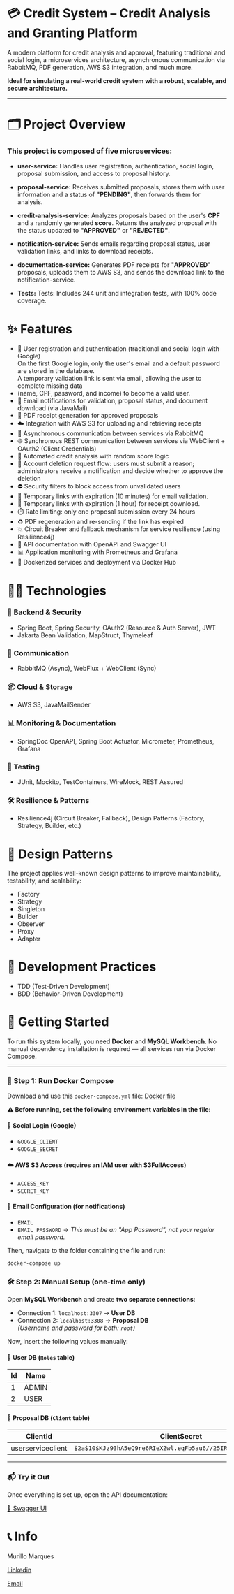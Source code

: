 # 💳 Credit System – Credit Analysis and Granting Platform

A modern platform for credit analysis and approval, featuring traditional and social login, a microservices architecture,
asynchronous communication via RabbitMQ, PDF generation, AWS S3 integration, and much more.

**Ideal for simulating a real-world credit system with a robust, scalable, and secure architecture.**

---

# 🗂 Project Overview

### This project is composed of five microservices:

- **user-service:** Handles user registration, authentication, social login, proposal submission, and access to proposal
  history.

- **proposal-service:** Receives submitted proposals, stores them with user information and a status of **"PENDING"**, 
then forwards them for analysis.

- **credit-analysis-service:** Analyzes proposals based on the user's **CPF** and a randomly generated **score**.
  Returns the analyzed proposal with the status updated to **"APPROVED"** or **"REJECTED"**.

- **notification-service:** Sends emails regarding proposal status, user validation links, and links to download
  receipts.

- **documentation-service:** Generates PDF receipts for "**APPROVED**" proposals, uploads them to AWS S3, and sends the
  download link to the notification-service.

- **Tests:** Tests: Includes 244 unit and integration tests, with 100% code coverage.


# ✨ Features

- 🔐 User registration and authentication (traditional and social login with Google)  
  On the first Google login, only the user's email and a default password are stored in the database.  
  A temporary validation link is sent via email, allowing the user to complete missing data 
- (name, CPF, password, and income) to become a valid user.
- 📧 Email notifications for validation, proposal status, and document download (via JavaMail)
- 📄 PDF receipt generation for approved proposals
- ☁️ Integration with AWS S3 for uploading and retrieving receipts
- 🔁 Asynchronous communication between services via RabbitMQ
- 🌐 Synchronous REST communication between services via WebClient + OAuth2 (Client Credentials)
- 🧠 Automated credit analysis with random score logic
- 🧾 Account deletion request flow: users must submit a reason; administrators receive a notification and decide whether
  to approve the deletion
- ⛔ Security filters to block access from unvalidated users
- 🔄 Temporary links with expiration (10 minutes) for email validation.
- 🔄 Temporary links with expiration (1 hour) for receipt download.
- ⏱️ Rate limiting: only one proposal submission every 24 hours
- ♻️ PDF regeneration and re-sending if the link has expired
- 💥 Circuit Breaker and fallback mechanism for service resilience (using Resilience4j)
- 📑 API documentation with OpenAPI and Swagger UI
- 📊 Application monitoring with Prometheus and Grafana
- 🐳 Dockerized services and deployment via Docker Hub

# 🧑‍💻 Technologies

### 🔧 Backend & Security
- Spring Boot, Spring Security, OAuth2 (Resource & Auth Server), JWT
- Jakarta Bean Validation, MapStruct, Thymeleaf

### 📡 Communication
- RabbitMQ (Async), WebFlux + WebClient (Sync)

### 📦 Cloud & Storage
- AWS S3, JavaMailSender

### 📊 Monitoring & Documentation
- SpringDoc OpenAPI, Spring Boot Actuator, Micrometer, Prometheus, Grafana

### 🧪 Testing
- JUnit, Mockito, TestContainers, WireMock, REST Assured

### 🛠️ Resilience & Patterns
- Resilience4j (Circuit Breaker, Fallback), Design Patterns (Factory, Strategy, Builder, etc.)

# 🧱 Design Patterns

The project applies well-known design patterns to improve maintainability, testability, and scalability:

- Factory
- Strategy
- Singleton
- Builder
- Observer
- Proxy
- Adapter

# 🧪 Development Practices

- TDD (Test-Driven Development)
- BDD (Behavior-Driven Development)

# 🚀 Getting Started

To run this system locally, you need **Docker** and **MySQL Workbench**.
No manual dependency installation is required — all services run via Docker Compose.

---

### 🐳 Step 1: Run Docker Compose

Download and use this `docker-compose.yml` file: [Docker file](https://raw.githubusercontent.com/murillomsantos/Credit-Analysis-System/main/system/aInfrastructure/docker-compose.yml
)

**⚠️ Before running, set the following environment variables in the file:**

#### 🔐 Social Login (Google)

- `GOOGLE_CLIENT`
- `GOOGLE_SECRET`

#### ☁️ AWS S3 Access (requires an IAM user with S3FullAccess)

- `ACCESS_KEY`
- `SECRET_KEY`

#### 📧 Email Configuration (for notifications)

- `EMAIL`
- `EMAIL_PASSWORD` → *This must be an "App Password", not your regular email password.*

Then, navigate to the folder containing the file and run:

```bash
docker-compose up 
```

### 🛠️ Step 2: Manual Setup (one-time only)

Open **MySQL Workbench** and create **two separate connections**:

- Connection 1: `localhost:3307` → **User DB**
- Connection 2: `localhost:3308` → **Proposal DB**  
  *(Username and password for both: `root`)*

Now, insert the following values manually:

#### 🔐 User DB (`Roles` table)

| Id | Name  |
|----|-------|
| 1  | ADMIN |
| 2  | USER  |

#### 🔑 Proposal DB (`Client` table)

| ClientId          | ClientSecret                                                   | Scope |
|-------------------|----------------------------------------------------------------|-------|
| userserviceclient | `$2a$10$KJz93hA5eQ9re6RIeXZwl.eqFb5au6//25IRdw19f/T9bsa5WpFR2` | ADMIN |

---

### 📬 Try it Out

Once everything is set up, open the API documentation:

[🔗 Swagger UI](http://localhost:8080/swagger-ui.html)


# 📞 Info

Murillo Marques 

[Linkedin](http://www.linkedin.com/in/murillomsantos)

[Email](mailto:murillomarques2001@gmail.com)
